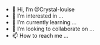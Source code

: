 - 👋 Hi, I’m @Crystal-louise
- 👀 I’m interested in ...
- 🌱 I’m currently learning ...
- 💞️ I’m looking to collaborate on ...
- 📫 How to reach me ...

<!---
Crystal-louise/Crystal-louise is a ✨ special ✨ repository because its `README.md` (this file) appears on your GitHub profile.
You can click the Preview link to take a look at your changes.
--->
